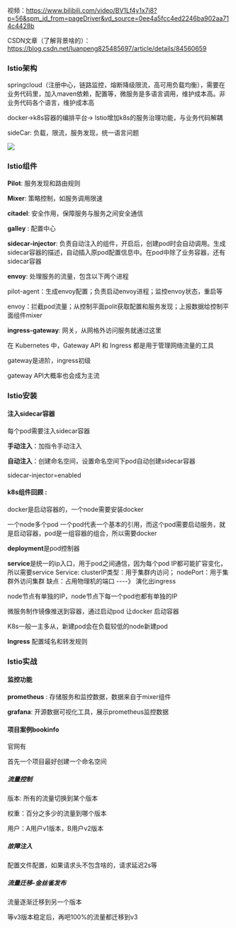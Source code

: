 视频：https://www.bilibili.com/video/BV1Lf4y1x7j8?p=56&spm_id_from=pageDriver&vd_source=0ee4a5fcc4ed2246ba902aa714c4428b

CSDN文章（了解背景啥的）：https://blog.csdn.net/luanpeng825485697/article/details/84560659

### lstio架构

springcloud（注册中心，链路监控，熔断降级限流，高可用负载均衡），需要在业务代码里，加入maven依赖，配置等，微服务是多语言调用，维护成本高。非业务代码各个语言，维护成本高

docker->k8s容器的编排平台-> lstio增加k8s的服务治理功能，与业务代码解耦

sideCar: 负载，限流，服务发现，统一语言问题



![](asserts/lstio架构图.png)

### **lstio组件**

**Pilot**: 服务发现和路由规则

**Mixer**: 策略控制，如服务调用限速

**citadel**: 安全作用，保障服务与服务之间安全通信

**galley** : 配置中心

**sidecar-injector**: 负责自动注入的组件，开启后，创建pod时会自动调用。生成sidecar容器的描述，自动插入原pod配置信息中。在pod中除了业务容器，还有sidecar容器

**envoy**: 处理服务的流量，包含以下两个进程

pilot-agent：生成envoy配置；负责启动envoy进程；监控envoy状态，重启等

envoy：拦截pod流量；从控制平面polit获取配置和服务发现；上报数据给控制平面组件mixer

**ingress-gateway**: 网关，从网格外访问服务就通过这里

在 Kubernetes 中，Gateway API 和 Ingress 都是用于管理网络流量的工具

gateway是进阶，ingress初级

gateway API大概率也会成为主流

### lstio安装

#### 注入sidecar容器

每个pod需要注入sidecar容器

**手动注入**：加指令手动注入

**自动注入**：创建命名空间，设置命名空间下pod自动创建sidecar容器

sidecar-injector=enabled

#### **k8s组件回顾 :**

docker是启动容器的，一个node需要安装docker

一个node多个pod
一个pod代表一个基本的引用，而这个pod需要启动服务，就是启动容器，pod是一组容器的组合，所以需要docker

**deployment**是pod控制器

**service**是统一的ip入口，用于pod之间通信，因为每个pod  IP都可能扩容变化，所以需要service
Service: clusterIP类型：用于集群内访问；   nodePort：用于集群外访问集群
缺点：占用物理机的端口  ----》 演化出ingress 

node节点有单独的IP，node节点下每一个pod也都有单独的IP

微服务制作镜像推送到容器，通过启动pod   让docker 启动容器

K8s一般一主多从，新建pod会在负载较低的node新建pod

**Ingress** 配置域名和转发规则

### lstio实战

#### 监控功能

**prometheus** : 存储服务和监控数据，数据来自于mixer组件

**grafana**: 开源数据可视化工具，展示prometheus监控数据

#### 项目案例bookinfo

官网有

首先一个项目最好创建一个命名空间

##### 流量控制

版本:  所有的流量切换到某个版本

权重：百分之多少的流量到哪个版本

用户：A用户v1版本，B用户v2版本

##### 故障注入

配置文件配置，如果请求头不包含啥的，请求延迟2s等

##### 流量迁移-金丝雀发布

流量逐渐迁移到另一个版本

等v3版本稳定后，再吧100%的流量都迁移到v3

